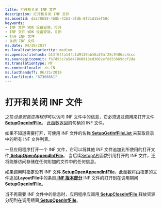 ```yaml
---
title: 打开和关闭 INF 文件
description: 打开和关闭 INF 文件
ms.assetid: da270688-4b8b-43b3-afdb-8f31d15ef50c
keywords:
- INF 文件 WDK 设备安装，打开
- INF 文件 WDK 设备安装，关闭
- 打开 INF 文件
- 关闭 INF 文件
ms.date: 04/20/2017
ms.localizationpriority: medium
ms.openlocfilehash: b13f64fa14fc1d9139ab16a39af28c9486ac4ccc
ms.sourcegitcommit: fb7d95c7a5d47860918cd3602efdd33b69dcf2da
ms.translationtype: MT
ms.contentlocale: zh-CN
ms.lasthandoff: 06/25/2019
ms.locfileid: "67366661"
---
```

# <a name="opening-and-closing-an-inf-file"></a>打开和关闭 INF 文件





之前*设备安装应用程序*可以访问 INF 文件中的信息，它必须通过调用来打开文件[ **SetupOpenInfFile**](https://docs.microsoft.com/windows/desktop/api/setupapi/nf-setupapi-setupopeninffilea)。 此函数返回的句柄的 INF 文件。

如果不知道需要打开，可使用 INF 文件的名称[ **SetupGetInfFileList** ](https://docs.microsoft.com/windows/desktop/api/setupapi/nf-setupapi-setupgetinffilelista)来获取目录中的所有 INF 文件列表。

一旦应用程序打开一个 INF 文件，它可以将其他 INF 文件追加到所使用的打开文件[ **SetupOpenAppendInfFile**](https://docs.microsoft.com/windows/desktop/api/setupapi/nf-setupapi-setupopenappendinffilea)。 当后续[SetupAPI](setupapi.md)函数引用打开的 INF 文件，还将能够访问存储在任何附加的文件中的任何信息。

如果调用时指定没有 INF 文件[ **SetupOpenAppendInfFile**](https://docs.microsoft.com/windows/desktop/api/setupapi/nf-setupapi-setupopenappendinffilea)，此函数将由指定的文件追加**LayoutFile**中的条目[ **INF 版本部分**](inf-version-section.md) INF 文件的打开到在调用期间[ **SetupOpenInfFile**](https://docs.microsoft.com/windows/desktop/api/setupapi/nf-setupapi-setupopeninffilea)。

当不再需要 INF 文件中的信息时，应用程序应调用[ **SetupCloseInfFile** ](https://docs.microsoft.com/windows/desktop/api/setupapi/nf-setupapi-setupcloseinffile)释放资源分配到在调用期间[ **SetupOpenInfFile**](https://docs.microsoft.com/windows/desktop/api/setupapi/nf-setupapi-setupopeninffilea)。

 

 





